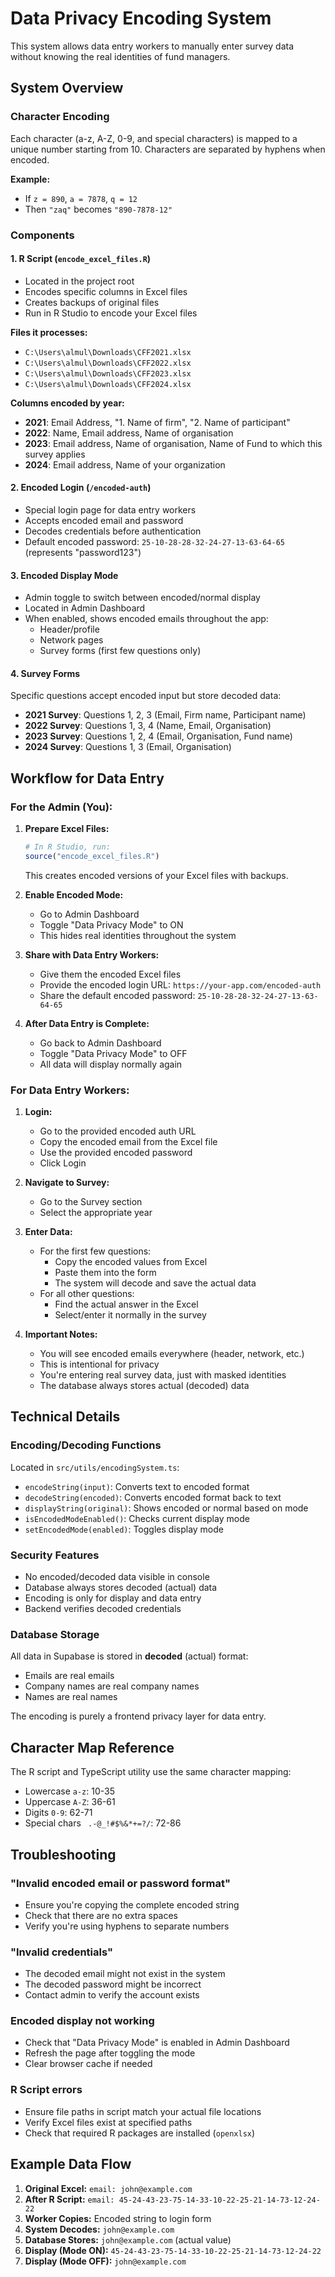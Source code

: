 # Data Privacy Encoding System

This system allows data entry workers to manually enter survey data without knowing the real identities of fund managers.

## System Overview

### Character Encoding
Each character (a-z, A-Z, 0-9, and special characters) is mapped to a unique number starting from 10. Characters are separated by hyphens when encoded.

**Example:** 
- If `z = 890`, `a = 7878`, `q = 12`
- Then `"zaq"` becomes `"890-7878-12"`

### Components

#### 1. R Script (`encode_excel_files.R`)
- Located in the project root
- Encodes specific columns in Excel files
- Creates backups of original files
- Run in R Studio to encode your Excel files

**Files it processes:**
- `C:\Users\almul\Downloads\CFF2021.xlsx`
- `C:\Users\almul\Downloads\CFF2022.xlsx`
- `C:\Users\almul\Downloads\CFF2023.xlsx`
- `C:\Users\almul\Downloads\CFF2024.xlsx`

**Columns encoded by year:**

- **2021**: Email Address, "1. Name of firm", "2. Name of participant"
- **2022**: Name, Email address, Name of organisation
- **2023**: Email address, Name of organisation, Name of Fund to which this survey applies
- **2024**: Email address, Name of your organization

#### 2. Encoded Login (`/encoded-auth`)
- Special login page for data entry workers
- Accepts encoded email and password
- Decodes credentials before authentication
- Default encoded password: `25-10-28-28-32-24-27-13-63-64-65` (represents "password123")

#### 3. Encoded Display Mode
- Admin toggle to switch between encoded/normal display
- Located in Admin Dashboard
- When enabled, shows encoded emails throughout the app:
  - Header/profile
  - Network pages
  - Survey forms (first few questions only)

#### 4. Survey Forms
Specific questions accept encoded input but store decoded data:

- **2021 Survey**: Questions 1, 2, 3 (Email, Firm name, Participant name)
- **2022 Survey**: Questions 1, 3, 4 (Name, Email, Organisation)
- **2023 Survey**: Questions 1, 2, 4 (Email, Organisation, Fund name)
- **2024 Survey**: Questions 1, 3 (Email, Organisation)

## Workflow for Data Entry

### For the Admin (You):

1. **Prepare Excel Files:**
   ```r
   # In R Studio, run:
   source("encode_excel_files.R")
   ```
   This creates encoded versions of your Excel files with backups.

2. **Enable Encoded Mode:**
   - Go to Admin Dashboard
   - Toggle "Data Privacy Mode" to ON
   - This hides real identities throughout the system

3. **Share with Data Entry Workers:**
   - Give them the encoded Excel files
   - Provide the encoded login URL: `https://your-app.com/encoded-auth`
   - Share the default encoded password: `25-10-28-28-32-24-27-13-63-64-65`

4. **After Data Entry is Complete:**
   - Go back to Admin Dashboard
   - Toggle "Data Privacy Mode" to OFF
   - All data will display normally again

### For Data Entry Workers:

1. **Login:**
   - Go to the provided encoded auth URL
   - Copy the encoded email from the Excel file
   - Use the provided encoded password
   - Click Login

2. **Navigate to Survey:**
   - Go to the Survey section
   - Select the appropriate year

3. **Enter Data:**
   - For the first few questions:
     - Copy the encoded values from Excel
     - Paste them into the form
     - The system will decode and save the actual data
   - For all other questions:
     - Find the actual answer in the Excel
     - Select/enter it normally in the survey

4. **Important Notes:**
   - You will see encoded emails everywhere (header, network, etc.)
   - This is intentional for privacy
   - You're entering real survey data, just with masked identities
   - The database always stores actual (decoded) data

## Technical Details

### Encoding/Decoding Functions
Located in `src/utils/encodingSystem.ts`:
- `encodeString(input)`: Converts text to encoded format
- `decodeString(encoded)`: Converts encoded format back to text
- `displayString(original)`: Shows encoded or normal based on mode
- `isEncodedModeEnabled()`: Checks current display mode
- `setEncodedMode(enabled)`: Toggles display mode

### Security Features
- No encoded/decoded data visible in console
- Database always stores decoded (actual) data
- Encoding is only for display and data entry
- Backend verifies decoded credentials

### Database Storage
All data in Supabase is stored in **decoded** (actual) format:
- Emails are real emails
- Company names are real company names
- Names are real names

The encoding is purely a frontend privacy layer for data entry.

## Character Map Reference

The R script and TypeScript utility use the same character mapping:
- Lowercase `a-z`: 10-35
- Uppercase `A-Z`: 36-61
- Digits `0-9`: 62-71
- Special chars ` .-@_!#$%&*+=?/`: 72-86

## Troubleshooting

### "Invalid encoded email or password format"
- Ensure you're copying the complete encoded string
- Check that there are no extra spaces
- Verify you're using hyphens to separate numbers

### "Invalid credentials"
- The decoded email might not exist in the system
- The decoded password might be incorrect
- Contact admin to verify the account exists

### Encoded display not working
- Check that "Data Privacy Mode" is enabled in Admin Dashboard
- Refresh the page after toggling the mode
- Clear browser cache if needed

### R Script errors
- Ensure file paths in script match your actual file locations
- Verify Excel files exist at specified paths
- Check that required R packages are installed (`openxlsx`)

## Example Data Flow

1. **Original Excel:** `email: john@example.com`
2. **After R Script:** `email: 45-24-43-23-75-14-33-10-22-25-21-14-73-12-24-22`
3. **Worker Copies:** Encoded string to login form
4. **System Decodes:** `john@example.com`
5. **Database Stores:** `john@example.com` (actual value)
6. **Display (Mode ON):** `45-24-43-23-75-14-33-10-22-25-21-14-73-12-24-22`
7. **Display (Mode OFF):** `john@example.com`
